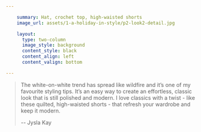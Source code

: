 ```yaml
---

    summary: Hat, crochet top, high-waisted shorts
    image_url: assets/1-a-holiday-in-style/p2-look2-detail.jpg

    layout:
      type: two-column
      image_style: background
      content_style: black
      content_align: left
      content_valign: bottom

---
```


> The white-on-white trend has spread like wildfire and it’s one of my favourite styling tips. It’s an easy way to create an effortless, classic look that is still polished and modern. I love classics with a twist - like these quilted, high-waisted shorts - that refresh your wardrobe and keep it modern.
> <p class="right">--  Jysla Kay
